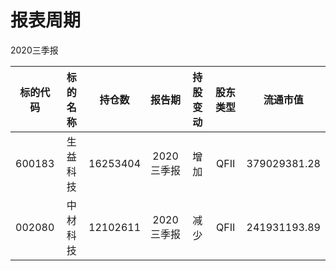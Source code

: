 # 报表周期 

2020三季报

| 标的代码 | 标的名称 | 持仓数 | 报告期 | 持股变动 | 股东类型 | 流通市值 |
|:--:|:--:|:--:|:--:|:--:|:--:|:--:|
|600183|生益科技|16253404|2020三季报|增加|QFII|379029381.28|
|002080|中材科技|12102611|2020三季报|减少|QFII|241931193.89|